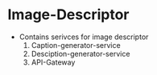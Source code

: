 # Image-Descriptor 
* Contains serivces for image descriptor 
  1. Caption-generator-service
  2. Desciption-generator-service
  3. API-Gateway
